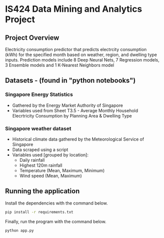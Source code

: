 # IS424 Data Mining and Analytics Project  
## Project Overview
Electricity consumption predictor that predicts electrcity consumption (kWh) for the specified month based on weather, region, and dwelling type inputs. Prediction models include 8 Deep Neural Nets, 7 Regression models, 3 Ensemble models and 1 K-Nearest Neighbors model
## Datasets - (found in "python notebooks") <br/>
### Singapore Energy Statistics
* Gathered by the Energy Market Authority of Singapore
* Variables used from Sheet T3.5 - Average Monthly Household Elecrtricity Consumption by Planning Area & Dwelling Type
### Singapore weather dataset
* Historical climate data gathered by the Meteorological Service of Singapore
* Data scraped using a script
* Variables used [grouped by location]:
  * Daily rainfall
  * Highest 120m rainfall
  * Temperature (Mean, Maximum, Minimum)
  * Wind speed (Mean, Maximum)
## Running the application
Install the dependencies with the command below.
```bash
pip install -r requirements.txt
```
Finally, run the program with the command below.
```bash
python app.py 

